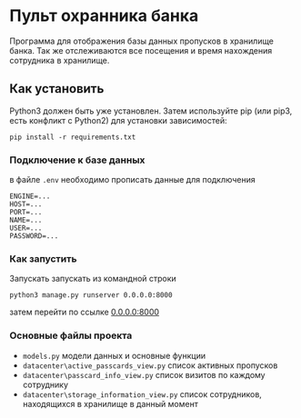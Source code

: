 # Пульт охранника банка

Программа для отображения базы данных пропусков в хранилище банка. Так же отслеживаются все посещения и время нахождения сотрудника в хранилище.

## Как установить

Python3 должен быть уже установлен. Затем используйте pip (или pip3, есть конфликт с Python2) для установки зависимостей:
```
pip install -r requirements.txt
```

### Подключение к базе данных 

в файле `.env` необходимо прописать данные для подключения
```
ENGINE=...
HOST=...
PORT=...
NAME=...
USER=...
PASSWORD=...
```
### Как запустить

Запускать запускать из командной строки 
```
python3 manage.py runserver 0.0.0.0:8000 
```
затем перейти по ссылке [0.0.0.0:8000](http://0.0.0.0:8000/)


### Основные файлы проекта
- `models.py` модели данных и основные функции
- `datacenter\active_passcards_view.py` список активных пропусков
- `datacenter\passcard_info_view.py` список визитов по каждому сотруднику
- `datacenter\storage_information_view.py` список сотрудников, находящихся в хранилище в данный момент
